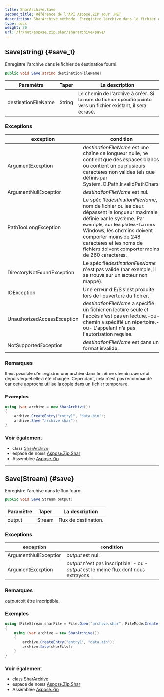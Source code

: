 ```yaml
---
title: SharArchive.Save
second_title: Référence de l'API Aspose.ZIP pour .NET
description: SharArchive méthode. Enregistre larchive dans le fichier de destination fourni.
type: docs
weight: 70
url: /fr/net/aspose.zip.shar/shararchive/save/
---
```

## Save(string) {#save_1}

Enregistre l'archive dans le fichier de destination fourni.

```csharp
public void Save(string destinationFileName)
```

| Paramètre | Taper | La description |
| --- | --- | --- |
| destinationFileName | String | Le chemin de l'archive à créer. Si le nom de fichier spécifié pointe vers un fichier existant, il sera écrasé. |

### Exceptions

| exception | condition |
| --- | --- |
| ArgumentException | *destinationFileName* est une chaîne de longueur nulle, ne contient que des espaces blancs ou contient un ou plusieurs caractères non valides tels que définis par System.IO.Path.InvalidPathChars. |
| ArgumentNullException | *destinationFileName* est nul. |
| PathTooLongException | Le spécifié*destinationFileName*, nom de fichier ou les deux dépassent la longueur maximale définie par le système. Par exemple, sur les plates-formes Windows, les chemins doivent comporter moins de 248 caractères et les noms de fichiers doivent comporter moins de 260 caractères. |
| DirectoryNotFoundException | Le spécifié*destinationFileName* n'est pas valide (par exemple, il se trouve sur un lecteur non mappé). |
| IOException | Une erreur d'E/S s'est produite lors de l'ouverture du fichier. |
| UnauthorizedAccessException | *destinationFileName* a spécifié un fichier en lecture seule et l'accès n'est pas en lecture.-ou- chemin a spécifié un répertoire.-ou- L'appelant n'a pas l'autorisation requise. |
| NotSupportedException | *destinationFileName* est dans un format invalide. |

### Remarques

Il est possible d'enregistrer une archive dans le même chemin que celui depuis lequel elle a été chargée. Cependant, cela n'est pas recommandé car cette approche utilise la copie dans un fichier temporaire.

### Exemples

```csharp
using (var archive = new SharArchive())
{
    archive.CreateEntry("entry1", "data.bin");        
    archive.Save("archive.shar");
}       
```

### Voir également

* class [SharArchive](../)
* espace de noms [Aspose.Zip.Shar](../../shararchive/)
* Assemblée [Aspose.Zip](../../../)

---

## Save(Stream) {#save}

Enregistre l'archive dans le flux fourni.

```csharp
public void Save(Stream output)
```

| Paramètre | Taper | La description |
| --- | --- | --- |
| output | Stream | Flux de destination. |

### Exceptions

| exception | condition |
| --- | --- |
| ArgumentNullException | *output* est nul. |
| ArgumentException | *output* n'est pas inscriptible. - ou -*output* est le même flux dont nous extrayons. |

### Remarques

*output*doit être inscriptible.

### Exemples

```csharp
using (FileStream sharFile = File.Open("archive.shar", FileMode.Create))
{
    using (var archive = new SharArchive())
    {
        archive.CreateEntry("entry1", "data.bin");        
        archive.Save(sharFile);
    }
}       
```

### Voir également

* class [SharArchive](../)
* espace de noms [Aspose.Zip.Shar](../../shararchive/)
* Assemblée [Aspose.Zip](../../../)


